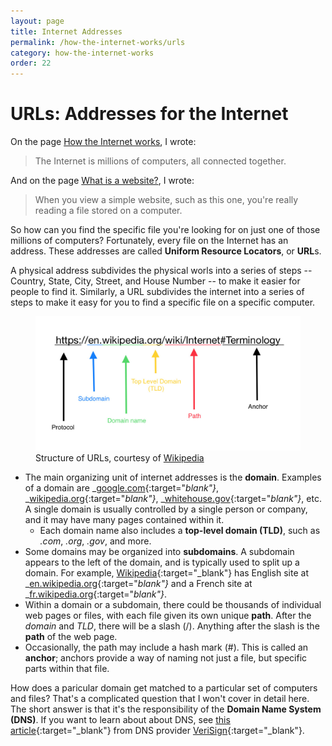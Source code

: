 ```yaml
---
layout: page
title: Internet Addresses
permalink: /how-the-internet-works/urls
category: how-the-internet-works
order: 22
---
```


# URLs: Addresses for the Internet

On the page [How the Internet works](/how-the-internet-works), I wrote:

> The Internet is millions of computers, all connected together.

And on the page [What is a website?](/how-the-internet-works/websites), I wrote:

> When you view a simple website, such as this one, you're really reading a file stored on a computer.

So how can you find the specific file you're looking for on just one of those millions of computers? Fortunately, every file on the Internet has an address. These addresses are called **Uniform Resource Locators**, or **URL**s. 

A physical address subdivides the physical worls into a series of steps -- Country, State, City, Street, and House Number -- to make it easier for people to find it. Similarly, a URL subdivides the internet into a series of steps to make it easy for you to find a specific file on a specific computer.

<figure class="image">
  <img src="/images/url-structure.jpg" alt="Structure of URLs">
  <figcaption>Structure of URLs, courtesy of <a href='https://commons.wikimedia.org/wiki/File:URL_structure.jpg' target='_blank'>Wikipedia</a></figcaption>
</figure>

* The main organizing unit of internet addresses is the **domain**. Examples of a domain are _[google.com](https://google.com){:target="_blank"}_, _[wikipedia.org](https://wikipedia.org){:target="_blank"}_, _[whitehouse.gov](https://whitehouse.gov){:target="_blank"}_, etc. A single domain is usually controlled by a single person or company, and it may have many pages contained within it.
  * Each domain name also includes a **top-level domain (TLD)**, such as _.com_, _.org_, _.gov_, and more.
* Some domains may be organized into **subdomains**. A subdomain appears to the left of the domain, and is typically used to split up a domain. For example, [Wikipedia](https://en.wikipedia.org/wiki/Main_Page){:target="_blank"} has English site at _[en.wikipedia.org](https://en.wikipedia.org){:target="_blank"}_ and a French site at _[fr.wikipedia.org](https://fr.wikipedia.org/){:target="_blank"}_.
* Within a domain or a subdomain, there could be thousands of individual web pages or files, with each file given its own unique **path**. After the _domain_ and _TLD_, there will be a slash (/). Anything after the slash is the **path** of the web page.
* Occasionally, the path may include a hash mark (#). This is called an **anchor**; anchors provide a way of naming not just a file, but specific parts within that file.

How does a paricular domain get matched to a particular set of computers and files? That's a complicated question that I won't cover in detail here. The short answer is that it's the responsibility of the **Domain Name System (DNS)**. If you want to learn about about DNS, see [this article](https://www.verisign.com/en_US/website-presence/online/how-dns-works/index.xhtml){:target="_blank"} from DNS provider [VeriSign](https://www.verisign.com/en_US/website-presence/online/how-dns-works/index.xhtml){:target="_blank"}.